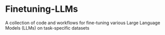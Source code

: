 # Finetuning-LLMs
A collection of code and workflows for fine-tuning various Large Language Models (LLMs) on task-specific datasets
